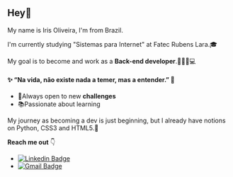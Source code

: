 ## Hey👋

My name is Iris Oliveira, I'm from Brazil. 

I'm currently studying "Sistemas para Internet" at Fatec Rubens Lara.🎓

My goal is to become and work as a **Back-end developer**.👩🏻‍💻💻

 
 
 
#### ✨ **“Na vida, não existe nada a temer, mas a entender.”** 🧠



 - 🔎Always open to new **challenges**
 - 📚Passionate about learning


My journey as becoming a dev is just beginning, but I already have notions on Python, CSS3 and HTML5.👾


**Reach me out** 👇

 - [![Linkedin Badge](https://img.shields.io/badge/-Iris%20Oliveira-6633cc?style=flat-square&logo=Linkedin&logoColor=white&link=https://www.linkedin.com/in/iris-oliveira-06218319b/)](https://www.linkedin.com/in/iris-oliveira-06218319b/) 
 - [![Gmail Badge](https://img.shields.io/badge/-santosoliveirairis@gmail.com-6633cc?style=flat-square&logo=Gmail&logoColor=white&link=mailto:santosoliveirairis@gmail.com)](mailto:santosoliveirairis@gmail.com)
